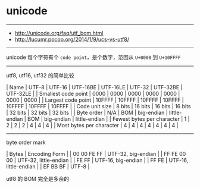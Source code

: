 # unicode

---

+ http://unicode.org/faq/utf_bom.html
+ http://lucumr.pocoo.org/2014/1/9/ucs-vs-utf8/

---

unicode 每个字符有个 `code point`，是个数字，范围从 `U+0000` 到 `U+10FFFF`

---

utf8, utf16, utf32 的简单比较

| Name                       | UTF-8  | UTF-16  | UTF-16BE   | UTF-16LE      | UTF-32  | UTF-32BE   | UTF-32LE      |
| Smallest code point        | 0000   | 0000    | 0000       | 0000          | 0000    | 0000       | 0000          |
| Largest code point         | 10FFFF | 10FFFF  | 10FFFF     | 10FFFF        | 10FFFF  | 10FFFF     | 10FFFF        |
| Code unit size             | 8 bits | 16 bits | 16 bits    | 16 bits       | 32 bits | 32 bits    | 32 bits       |
| Byte order                 | N/A    | BOM     | big-endian | little-endian | BOM     | big-endian | little-endian |
| Fewest bytes per character | 1      | 2       | 2          | 2             | 4       | 4          | 4             |
| Most bytes per character   | 4      | 4       | 4          | 4             | 4       | 4          | 4             |

---

byte order mark

| Bytes       | Encoding Form         |
| 00 00 FE FF | UTF-32, big-endian    |
| FF FE 00 00 | UTF-32, little-endian |
| FE FF       | UTF-16, big-endian    |
| FF FE       | UTF-16, little-endian |
| EF BB BF    | UTF-8                 |

utf8 的 BOM 完全是多余的
